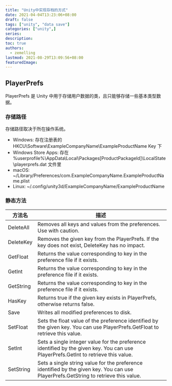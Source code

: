 ```yaml
---
title: "Unity中实现存档的方式"
date: 2021-04-04T13:23:06+08:00
draft: false
tags: ["unity", "data save"]
categories: ["unity",]
series:
description:
toc: true
authors:
  - zemelling
lastmod: 2021-08-29T13:09:56+08:00
featuredImage:
---
```


## PlayerPrefs

PlayerPrefs 是 Unity 中用于存储用户数据的类，且只能够存储一些基本类型数据。

### 存储路径

存储路径取决于所在操作系统。

* Windows:  存在注册表的 HKCU\Software\ExampleCompanyName\ExampleProductName Key 下
* Windows Store Apps: 存在 %userprofile%\AppData\Local\Packages\[ProductPackageId]\LocalState\playerprefs.dat 文件里
* macOS: ~/Library/Preferences/com.ExampleCompanyName.ExampleProductName.plist
* Linux: ~/.config/unity3d/ExampleCompanyName/ExampleProductName

### 静态方法

| 方法名     | 描述                                                                                                                                  |
|-----------|---------------------------------------------------------------------------------------------------------------------------------------|
| DeleteAll |	Removes all keys and values from the preferences. Use with caution.|
| DeleteKey |	Removes the given key from the PlayerPrefs. If the key does not exist, DeleteKey has no impact.|
| GetFloat  |	Returns the value corresponding to key in the preference file if it exists.|
| GetInt    |	Returns the value corresponding to key in the preference file if it exists.|
| GetString |	Returns the value corresponding to key in the preference file if it exists.|
| HasKey    |	Returns true if the given key exists in PlayerPrefs, otherwise returns false.|
| Save      |	Writes all modified preferences to disk.|
| SetFloat  |	Sets the float value of the preference identified by the given key. You can use PlayerPrefs.GetFloat to retrieve this value.|
| SetInt    |	Sets a single integer value for the preference identified by the given key. You can use PlayerPrefs.GetInt to retrieve this value.|
| SetString |   Sets a single string value for the preference identified by the given key. You can use PlayerPrefs.GetString to retrieve this value.|